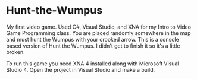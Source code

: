 Hunt-the-Wumpus
===============

My first video game. Used C#, Visual Studio, and XNA for my Intro to Video Game Programming class. You are placed randomly somewhere in the map and must hunt the Wumpus with your crooked arrow. This is a console based version of Hunt the Wumpus. I didn't get to finish it so it's a little broken.

To run this game you need XNA 4 installed along with Microsoft Visual Studio 4. Open the project in Visual Studio and make a build.
